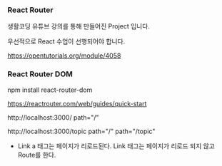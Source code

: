 ### React Router
생활코딩 유튜브 강의를 통해 만들어진 Project 입니다.

우선적으로 React 수업이 선행되어야 합니다.

https://opentutorials.org/module/4058

### React Router DOM
npm install react-router-dom

https://reactrouter.com/web/guides/quick-start

http://localhost:3000/
path="/"

http://localhost:3000/topic
path="/"
path="/topic"

- Link
a 태그는 페이지가 리로드된다.
Link 태그는 페이지가 리로드 되지 않고 Route를 한다.